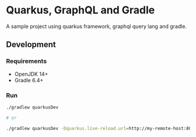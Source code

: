 # Quarkus, GraphQL and Gradle

A sample project using quarkus framework, graphql query lang and gradle.

## Development

### Requirements
 - OpenJDK 14+
 - Gradle 6.4+
 
### Run

```bash
./gradlew quarkusDev

# or

./gradlew quarkusDev -Dquarkus.live-reload.url=http://my-remote-host:8080
```